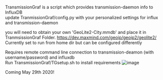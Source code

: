 TransmissionGraf is a script which provides transmission-daemon info to InfluxDB  
update TranmissionGraf/config.py with your personalized settings for influx and transmission-daemon

you will need to obtain your own 'GeoLite2-City.mmdb' and place it in TranmsissionGraf Folder. 
https://dev.maxmind.com/geoip/geoip2/geolite2/  
Currently set to run from home dir but can be configured differently

Requires remote command line connection to transmission-deamon (with username/password) and influxdb  
Run TransmissionGraf/TGsetup.sh to install requirements
![image](https://user-images.githubusercontent.com/65983438/82976070-c4e44000-9fa3-11ea-862a-5003606e5fc5.png)

Coming May 29th 2020! 
